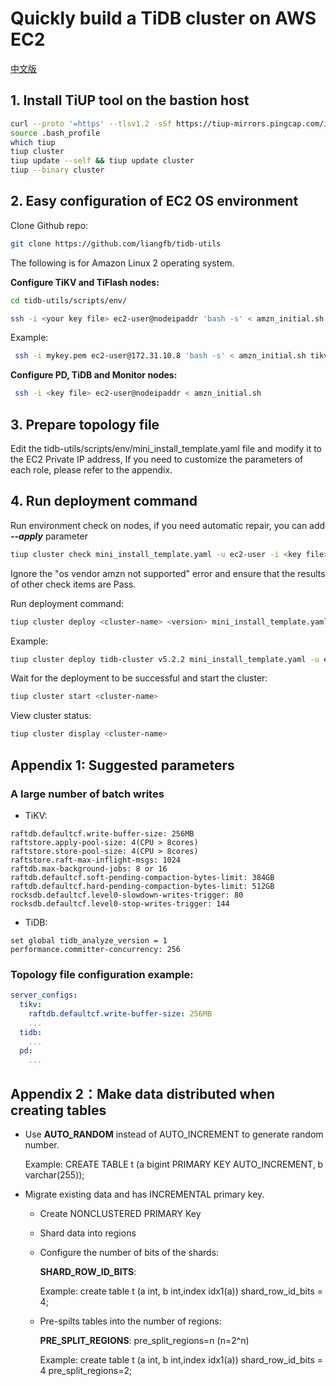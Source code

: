 # Quickly build a TiDB cluster on AWS EC2

[中文版](install_on_aws_ec2.md)

## 1. Install TiUP tool on the bastion host 

   ```Bash
   curl --proto '=https' --tlsv1.2 -sSf https://tiup-mirrors.pingcap.com/install.sh | sh
   source .bash_profile
   which tiup
   tiup cluster
   tiup update --self && tiup update cluster
   tiup --binary cluster
   ```

## 2. Easy configuration of EC2 OS environment
   Clone Github repo:
   ```Bash
   git clone https://github.com/liangfb/tidb-utils
   ```

   The following is for Amazon Linux 2 operating system.

   **Configure TiKV and TiFlash nodes:**
   ```bash
   cd tidb-utils/scripts/env/
   ```
   ```bash   
   ssh -i <your key file> ec2-user@nodeipaddr 'bash -s' < amzn_initial.sh tikv <data-volume-device>
   ```
   Example:
   ```bash
    ssh -i mykey.pem ec2-user@172.31.10.8 'bash -s' < amzn_initial.sh tikv nvme1n1
   ```

   **Configure PD, TiDB and Monitor nodes:**
   ```bash
    ssh -i <key file> ec2-user@nodeipaddr < amzn_initial.sh
   ```

## 3. Prepare topology file

   Edit the tidb-utils/scripts/env/mini_install_template.yaml file and modify it to the EC2 Private IP address,
   If you need to customize the parameters of each role, please refer to the appendix.

## 4. Run deployment command

   Run environment check on nodes, if you need automatic repair, you can add ***--apply*** parameter

   ```bash
   tiup cluster check mini_install_template.yaml -u ec2-user -i <key file>
   ```
   Ignore the "os vendor amzn not supported" error and ensure that the results of other check items are Pass.

   Run deployment command:
   ```Bash
   tiup cluster deploy <cluster-name> <version> mini_install_template.yaml -u ec2-user -i <key file>
   ```
   Example:

   ```bash
   tiup cluster deploy tidb-cluster v5.2.2 mini_install_template.yaml -u ec2-user -i mykey.pem
   ```

   Wait for the deployment to be successful and start the cluster:
   ```bash
   tiup cluster start <cluster-name>
   ```
   View cluster status:
   ```bash
   tiup cluster display <cluster-name>
   ```

## Appendix 1: Suggested parameters

### A large number of batch writes
   - TiKV:
   ```
   raftdb.defaultcf.write-buffer-size: 256MB
   raftstore.apply-pool-size: 4(CPU > 8cores)
   raftstore.store-pool-size: 4(CPU > 8cores)
   raftstore.raft-max-inflight-msgs: 1024
   raftdb.max-background-jobs: 8 or 16
   raftdb.defaultcf.soft-pending-compaction-bytes-limit: 384GB
   raftdb.defaultcf.hard-pending-compaction-bytes-limit: 512GB
   rocksdb.defaultcf.level0-slowdown-writes-trigger: 80
   rocksdb.defaultcf.level0-stop-writes-trigger: 144
   
   ```
   - TiDB:

   ```
   set global tidb_analyze_version = 1
   performance.committer-concurrency: 256
   ```

### Topology file configuration example:
```yaml
server_configs:
  tikv:
    raftdb.defaultcf.write-buffer-size: 256MB
    ...
  tidb:
    ...
  pd:
    ...
```

## Appendix 2：Make data distributed when creating tables
- Use **AUTO_RANDOM** instead of AUTO_INCREMENT to generate random number.

  Example: CREATE TABLE t (a bigint PRIMARY KEY AUTO_INCREMENT, b varchar(255));

- Migrate existing data and has INCREMENTAL primary key.
  - Create NONCLUSTERED PRIMARY Key
  - Shard data into regions
   - Configure the number of bits of the shards:
   
     **SHARD_ROW_ID_BITS**:
     
     Example: create table t (a int, b int,index idx1(a)) shard_row_id_bits = 4;
   - Pre-spilts tables into the number of regions:

     **PRE_SPLIT_REGIONS**: pre_split_regions=n (n=2^n)
     
     Example: create table t (a int, b int,index idx1(a)) shard_row_id_bits = 4 pre_split_regions=2;



